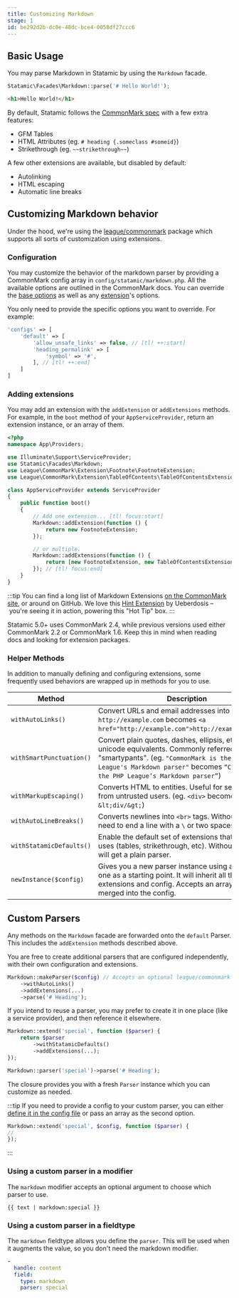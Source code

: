 ```yaml
---
title: Customizing Markdown
stage: 1
id: be292d2b-dc0e-48dc-bce4-0058df27ccc6
---
```


## Basic Usage

You may parse Markdown in Statamic by using the `Markdown` facade.

``` php
Statamic\Facades\Markdown::parse('# Hello World!');
```
```html
<h1>Hello World!</h1>
```

By default, Statamic follows the [CommonMark spec](https://spec.commonmark.org/current/) with a few extra features:

- GFM Tables
- HTML Attributes (eg. `# heading {.someclass #someid}`)
- Strikethrough (eg. `~~strikethrough~~`)

A few other extensions are available, but disabled by default:

- Autolinking
- HTML escaping
- Automatic line breaks


## Customizing Markdown behavior

Under the hood, we're using the [league/commonmark](https://commonmark.thephpleague.com/) package which supports all sorts of customization using extensions.

### Configuration

You may customize the behavior of the markdown parser by providing a CommonMark config array in `config/statamic/markdown.php`. All the available options are outlined in the CommonMark docs. You can override the [base options](https://commonmark.thephpleague.com/2.4/configuration/) as well as any [extension](https://commonmark.thephpleague.com/2.4/extensions/overview/)'s options.

You only need to provide the specific options you want to override. For example:

```php
'configs' => [
    'default' => [
        'allow_unsafe_links' => false, // [tl! ++:start]
        'heading_permalink' => [
            'symbol' => '#',
        ], // [tl! ++:end]
    ]
]
```

### Adding extensions

You may add an extension with the `addExtension` or `addExtensions` methods. For example, in the `boot` method of your `AppServiceProvider`, return an extension instance, or an array of them.

``` php
<?php
namespace App\Providers;

use Illuminate\Support\ServiceProvider;
use Statamic\Facades\Markdown;
use League\CommonMark\Extension\Footnote\FootnoteExtension;
use League\CommonMark\Extension\TableOfContents\TableOfContentsExtension;

class AppServiceProvider extends ServiceProvider
{
    public function boot()
    {
        // Add one extension... [tl! focus:start]
        Markdown::addExtension(function () {
            return new FootnoteExtension;
        });

        // or multiple.
        Markdown::addExtensions(function () {
            return [new FootnoteExtension, new TableOfContentsExtension];
        }); // [tl! focus:end]
    }
}
```

:::tip
You can find a long list of Markdown Extensions [on the CommonMark site](https://commonmark.thephpleague.com/2.4/extensions/overview/), or around on GitHub. We love this [Hint Extension](https://github.com/ueberdosis/commonmark-hint-extension) by Ueberdosis – you're seeing it in action, powering this "Hot Tip" box.
:::

Statamic 5.0+ uses CommonMark 2.4, while previous versions used either CommonMark 2.2 or CommonMark 1.6. Keep this in mind when reading docs and looking for extension packages.

### Helper Methods

In addition to manually defining and configuring extensions, some frequently used behaviors are wrapped up in methods for you to use.

| Method | Description |
|--------|-------------|
| `withAutoLinks()` | Convert URLs and email addresses into links. (eg. `http://example.com` becomes `<a href="http://example.com">http://example.com</a>`) |
| `withSmartPunctuation()` | Convert plain quotes, dashes, ellipsis, etc into their unicode equivalents. Commonly referred to as "smartypants". (eg. `"CommonMark is the PHP League's Markdown parser"` becomes `“CommonMark is the PHP League’s Markdown parser”`) |
| `withMarkupEscaping()` | Converts HTML to entities. Useful for securing input from untrusted users. (eg. `<div>` becomes `&lt;div/&gt;`) |
| `withAutoLineBreaks()` | Converts newlines into `<br>` tags. Without this, you need to end a line with a `\` or two spaces. |
| `withStatamicDefaults()` | Enable the default set of extensions that Statamic uses (tables, strikethrough, etc). Without this, you will get a plain parser. |
| `newInstance($config)` | Gives you a new parser instance using an existing one as a starting point. It will inherit all the extensions and config. Accepts an array that will be merged into the config. |


## Custom Parsers

Any methods on the `Markdown` facade are forwarded onto the `default` Parser. This includes the `addExtension` methods described above.

You are free to create additional parsers that are configured independently, with their own configuration and extensions.

``` php
Markdown::makeParser($config) // Accepts an optional league/commonmark config array.
    ->withAutoLinks()
    ->addExtensions(...)
    ->parse('# Heading');
```

If you intend to reuse a parser, you may prefer to create it in one place (like a service provider), and then reference it elsewhere.

``` php
Markdown::extend('special', function ($parser) {
    return $parser
        ->withStatamicDefaults()
        ->addExtensions(...);
});
```
``` php
Markdown::parser('special')->parse('# Heading');
```

The closure provides you with a fresh `Parser` instance which you can customize as needed.

:::tip
If you need to provide a config to your custom parser, you can either [define it in the config file](#configuration) or pass an array as the second option.

```php
Markdown::extend('special', $config, function ($parser) {
//
});
```
:::

### Using a custom parser in a modifier

The `markdown` modifier accepts an optional argument to choose which parser to use.

```
{{ text | markdown:special }}
```

### Using a custom parser in a fieldtype

The `markdown` fieldtype allows you define the `parser`. This will be used when it augments the value, so you don't need the markdown modifier.

``` yaml
-
  handle: content
  field:
    type: markdown
    parser: special
```
